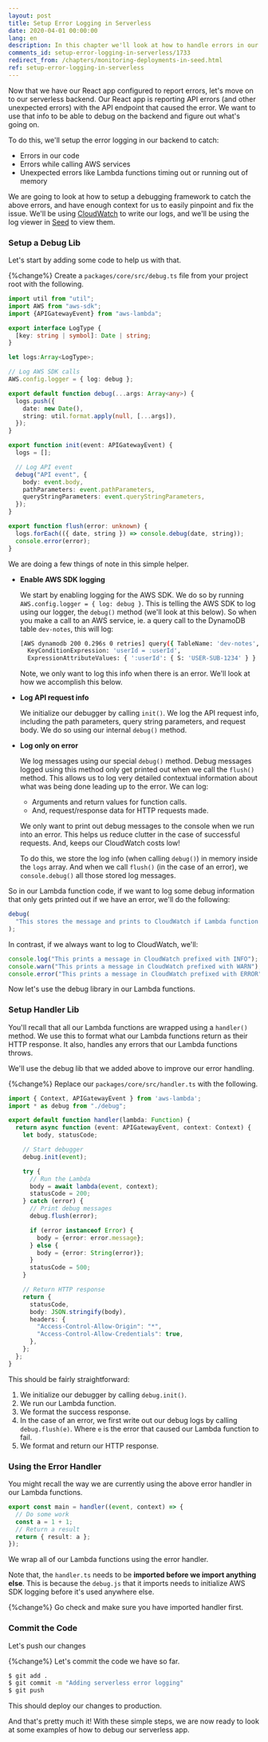 ```yaml
---
layout: post
title: Setup Error Logging in Serverless
date: 2020-04-01 00:00:00
lang: en
description: In this chapter we'll look at how to handle errors in our Lambda functions. We'll also handle Lambda timeouts and enable logging for the AWS SDK.
comments_id: setup-error-logging-in-serverless/1733
redirect_from: /chapters/monitoring-deployments-in-seed.html
ref: setup-error-logging-in-serverless
---
```


Now that we have our React app configured to report errors, let's move on to our serverless backend. Our React app is reporting API errors (and other unexpected errors) with the API endpoint that caused the error. We want to use that info to be able to debug on the backend and figure out what's going on.

To do this, we'll setup the error logging in our backend to catch:

- Errors in our code
- Errors while calling AWS services
- Unexpected errors like Lambda functions timing out or running out of memory

We are going to look at how to setup a debugging framework to catch the above errors, and have enough context for us to easily pinpoint and fix the issue. We'll be using [CloudWatch](https://aws.amazon.com/cloudwatch/) to write our logs, and we'll be using the log viewer in [Seed](https://seed.run) to view them.

### Setup a Debug Lib

Let's start by adding some code to help us with that.

{%change%} Create a `packages/core/src/debug.ts` file from your project root with the following.

```typescript
import util from "util";
import AWS from "aws-sdk";
import {APIGatewayEvent} from "aws-lambda";

export interface LogType {
  [key: string | symbol]: Date | string;
}

let logs:Array<LogType>;

// Log AWS SDK calls
AWS.config.logger = { log: debug };

export default function debug(...args: Array<any>) {
  logs.push({
    date: new Date(),
    string: util.format.apply(null, [...args]),
  });
}

export function init(event: APIGatewayEvent) {
  logs = [];

  // Log API event
  debug("API event", {
    body: event.body,
    pathParameters: event.pathParameters,
    queryStringParameters: event.queryStringParameters,
  });
}

export function flush(error: unknown) {
  logs.forEach(({ date, string }) => console.debug(date, string));
  console.error(error);
}
```

We are doing a few things of note in this simple helper.

- **Enable AWS SDK logging**

  We start by enabling logging for the AWS SDK. We do so by running `AWS.config.logger = { log: debug }`. This is telling the AWS SDK to log using our logger, the `debug()` method (we'll look at this below). So when you make a call to an AWS service, ie. a query call to the DynamoDB table `dev-notes`, this will log:

  ```bash
  [AWS dynamodb 200 0.296s 0 retries] query({ TableName: 'dev-notes',
    KeyConditionExpression: 'userId = :userId',
    ExpressionAttributeValues: { ':userId': { S: 'USER-SUB-1234' } } })
  ```

  Note, we only want to log this info when there is an error. We'll look at how we accomplish this below.

- **Log API request info**

  We initialize our debugger by calling `init()`. We log the API request info, including the path parameters, query string parameters, and request body. We do so using our internal `debug()` method.

- **Log only on error**

  We log messages using our special `debug()` method. Debug messages logged using this method only get printed out when we call the `flush()` method. This allows us to log very detailed contextual information about what was being done leading up to the error. We can log:

  - Arguments and return values for function calls.
  - And, request/response data for HTTP requests made.

  We only want to print out debug messages to the console when we run into an error. This helps us reduce clutter in the case of successful requests. And, keeps our CloudWatch costs low!

  To do this, we store the log info (when calling `debug()`) in memory inside the `logs` array. And when we call `flush()` (in the case of an error), we `console.debug()` all those stored log messages.

So in our Lambda function code, if we want to log some debug information that only gets printed out if we have an error, we'll do the following:

```typescript
debug(
  "This stores the message and prints to CloudWatch if Lambda function later throws an exception"
);
```

In contrast, if we always want to log to CloudWatch, we'll:

```typescript
console.log("This prints a message in CloudWatch prefixed with INFO");
console.warn("This prints a message in CloudWatch prefixed with WARN");
console.error("This prints a message in CloudWatch prefixed with ERROR");
```

Now let's use the debug library in our Lambda functions.

### Setup Handler Lib

You'll recall that all our Lambda functions are wrapped using a `handler()` method. We use this to format what our Lambda functions return as their HTTP response. It also, handles any errors that our Lambda functions throws.

We'll use the debug lib that we added above to improve our error handling.

{%change%} Replace our `packages/core/src/handler.ts` with the following.

```typescript
import { Context, APIGatewayEvent } from 'aws-lambda';
import * as debug from "./debug";

export default function handler(lambda: Function) {
  return async function (event: APIGatewayEvent, context: Context) {
    let body, statusCode;

    // Start debugger
    debug.init(event);

    try {
      // Run the Lambda
      body = await lambda(event, context);
      statusCode = 200;
    } catch (error) {
      // Print debug messages
      debug.flush(error);

      if (error instanceof Error) {
        body = {error: error.message};
      } else {
        body = {error: String(error)};
      }
      statusCode = 500;
    }

    // Return HTTP response
    return {
      statusCode,
      body: JSON.stringify(body),
      headers: {
        "Access-Control-Allow-Origin": "*",
        "Access-Control-Allow-Credentials": true,
      },
    };
  };
}
```

This should be fairly straightforward:

1. We initialize our debugger by calling `debug.init()`.
2. We run our Lambda function.
3. We format the success response.
4. In the case of an error, we first write out our debug logs by calling `debug.flush(e)`. Where `e` is the error that caused our Lambda function to fail.
5. We format and return our HTTP response.

### Using the Error Handler

You might recall the way we are currently using the above error handler in our Lambda functions.

```typescript
export const main = handler((event, context) => {
  // Do some work
  const a = 1 + 1;
  // Return a result
  return { result: a };
});
```

We wrap all of our Lambda functions using the error handler.

Note that, the `handler.ts` needs to be **imported before we import anything else**. This is because the `debug.js` that it imports needs to initialize AWS SDK logging before it's used anywhere else.

{%change%} Go check and make sure you have imported handler first.

### Commit the Code

Let's push our changes

{%change%} Let's commit the code we have so far.

```bash
$ git add .
$ git commit -m "Adding serverless error logging"
$ git push
```

This should deploy our changes to production.

And that's pretty much it! With these simple steps, we are now ready to look at some examples of how to debug our serverless app.
